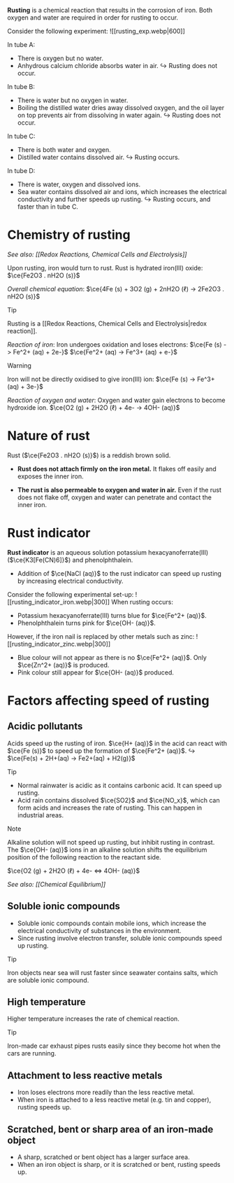 **Rusting** is a chemical reaction that results in the <span class="hi-green">corrosion of iron</span>. Both oxygen and water are required in order for rusting to occur.

Consider the following experiment:
![[rusting_exp.webp|600]]

In tube A:
- There is oxygen but no water.
- Anhydrous calcium chloride absorbs water in air.
↪ Rusting does not occur.

In tube B:
- There is water but no oxygen in water.
- Boiling the distilled water dries away dissolved oxygen, and the oil layer on top prevents air from dissolving in water again.
↪ Rusting does not occur.

In tube C:
- There is both water and oxygen.
- Distilled water contains dissolved air.
↪ Rusting occurs.

In tube D:
- There is water, oxygen and dissolved ions.
- Sea water contains dissolved air and ions, which increases the electrical conductivity and further speeds up rusting.
↪ Rusting occurs, and faster than in tube C.

# Chemistry of rusting
*See also: [[Redox Reactions, Chemical Cells and Electrolysis]]*

Upon rusting, iron would turn to rust. Rust is hydrated iron(III) oxide: $\ce{Fe2O3 . nH2O (s)}$

*Overall chemical equation*:
$\ce{4Fe (s) + 3O2 (g) + 2nH2O (ℓ) -> 2Fe2O3 . nH2O (s)}$

> [!tip]
> Rusting is a [[Redox Reactions, Chemical Cells and Electrolysis|redox reaction]].

*Reaction of iron*:
Iron undergoes oxidation and loses electrons:
$\ce{Fe (s) -> Fe^2+ (aq) + 2e-}$
$\ce{Fe^2+ (aq) -> Fe^3+ (aq) + e-}$

> [!warning]
> Iron will not be directly oxidised to give iron(III) ion:
> $\ce{Fe (s) -> Fe^3+ (aq) + 3e-}$

*Reaction of oxygen and water*:
Oxygen and water gain electrons to become hydroxide ion.
$\ce{O2 (g) + 2H2O (ℓ) + 4e- -> 4OH- (aq)}$

# Nature of rust
Rust ($\ce{Fe2O3 . nH2O (s)}$) is a <span class="hi-blue">reddish brown solid</span>.
- **Rust does not attach firmly on the iron metal.**
  <span class="hi-green">It flakes off easily and exposes the inner iron</span>.

- **The rust is also permeable to oxygen and water in air.**
  Even if the rust does not flake off, oxygen and water can <span class="hi-green">penetrate and contact the inner iron</span>.

# Rust indicator
**Rust indicator** is an aqueous solution potassium hexacyanoferrate(III) ($\ce{K3[Fe(CN)6]}$) and phenolphthalein.
- Addition of $\ce{NaCl (aq)}$ to the rust indicator can speed up rusting by increasing electrical conductivity.

Consider the following experimental set-up:
![[rusting_indicator_iron.webp|300]]
When rusting occurs:
- <span class="hi-blue">Potassium hexacyanoferrate(III)</span> turns blue for $\ce{Fe^2+ (aq)}$.
- <span class="hi-blue">Phenolphthalein</span> turns pink for $\ce{OH- (aq)}$.

However, if the iron nail is replaced by other metals such as zinc:
![[rusting_indicator_zinc.webp|300]]
- Blue colour will not appear as there is no $\ce{Fe^2+ (aq)}$.
  Only $\ce{Zn^2+ (aq)}$ is produced.
- Pink colour still appear for $\ce{OH- (aq)}$ produced.

# Factors affecting speed of rusting
## Acidic pollutants
Acids speed up the rusting of iron. $\ce{H+ (aq)}$ in the acid can react with $\ce{Fe (s)}$ to speed up the formation of $\ce{Fe^2+ (aq)}$.
↪ $\ce{Fe(s) + 2H+(aq) → Fe2+(aq) + H2(g)}$

> [!tip]
> - Normal rainwater is acidic as it contains carbonic acid. It can speed up rusting.
> - Acid rain contains dissolved $\ce{SO2}$ and $\ce{NO_x}$, which can form acids and increases the rate of rusting. This can happen in industrial areas.

> [!note]
> Alkaline solution will not speed up rusting, but inhibit rusting in contrast. The $\ce{OH- (aq)}$ ions in an alkaline solution shifts the equilibrium position of the following reaction to the reactant side.
> 
> $\ce{O2 (g) + 2H2O (ℓ) + 4e- <=> 4OH- (aq)}$
> 
> *See also: [[Chemical Equilibrium]]*

## Soluble ionic compounds
- Soluble ionic compounds contain mobile ions, which increase the electrical conductivity of substances in the environment.
- Since rusting involve electron transfer, soluble ionic compounds speed up rusting.

> [!tip]
> Iron objects near sea will rust faster since seawater contains salts, which are soluble ionic compound.

## High temperature
Higher temperature increases the rate of chemical reaction.

> [!tip]
> Iron-made car exhaust pipes rusts easily since they become hot when the cars are running.

## Attachment to less reactive metals
- Iron loses electrons more readily than the less reactive metal.
- When iron is attached to a less reactive metal (e.g. tin and copper), rusting speeds up.

## Scratched, bent or sharp area of an iron-made object
- A sharp, scratched or bent object has a larger surface area.
- When an iron object is sharp, or it is scratched or bent, rusting speeds up.
